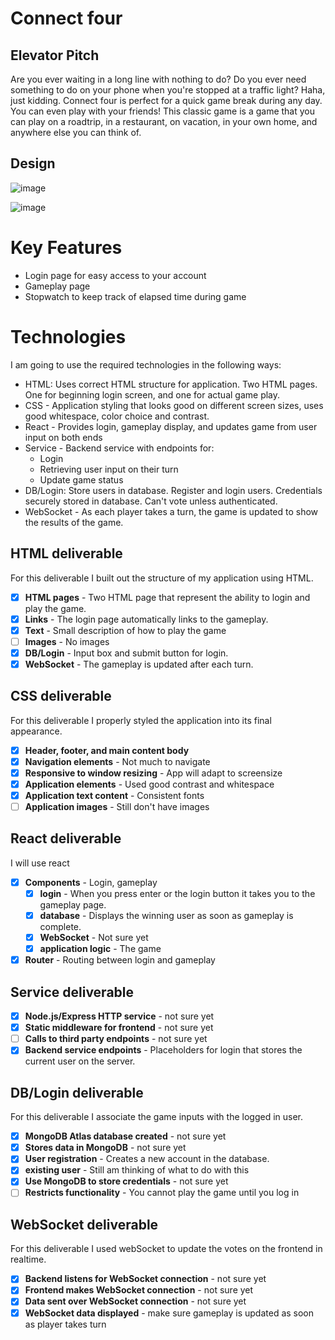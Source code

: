 # Connect four

## Elevator Pitch

Are you ever waiting in a long line with nothing to do? Do you ever need something to do on your phone when you're stopped at a traffic light? Haha, just kidding. Connect four is perfect for a quick game break during any day. You can even play with your friends! This classic game is a game that you can play on a roadtrip, in a restaurant, on vacation, in your own home, and anywhere else you can think of. 

## Design
![image](https://github.com/user-attachments/assets/c56b06e0-6c40-42c1-b08e-f7f0f9a51f56)

![image](https://github.com/user-attachments/assets/71567f23-73f8-4ecf-acb4-7d8f5ffe74d6)

# Key Features
- Login page for easy access to your account
- Gameplay page
- Stopwatch to keep track of elapsed time during game


# Technologies
I am going to use the required technologies in the following ways:
- HTML: Uses correct HTML structure for application. Two HTML pages. One for beginning login screen, and one for actual game play.
- CSS - Application styling that looks good on different screen sizes, uses good whitespace, color choice and contrast.
- React - Provides login, gameplay display, and updates game from user input on both ends
- Service - Backend service with endpoints for:
    - Login
    - Retrieving user input on their turn
    - Update game status
 - DB/Login: Store users in database. Register and login users. Credentials securely stored in database. Can't vote unless authenticated.
 - WebSocket - As each player takes a turn, the game is updated to show the results of the game.

## HTML deliverable

For this deliverable I built out the structure of my application using HTML.

- [x] **HTML pages** - Two HTML page that represent the ability to login and play the game.
- [x] **Links** - The login page automatically links to the gameplay. 
- [x] **Text** - Small description of how to play the game
- [ ] **Images** - No images 
- [x] **DB/Login** - Input box and submit button for login. 
- [x] **WebSocket** - The gameplay is updated after each turn.

## CSS deliverable

For this deliverable I properly styled the application into its final appearance.

- [x] **Header, footer, and main content body**
- [x] **Navigation elements** - Not much to navigate
- [x] **Responsive to window resizing** - App will adapt to screensize
- [x] **Application elements** - Used good contrast and whitespace
- [x] **Application text content** - Consistent fonts
- [ ] **Application images** - Still don't have images

## React deliverable

I will use react

- [x] **Components** - Login, gameplay
  - [x] **login** - When you press enter or the login button it takes you to the gameplay page.
  - [x] **database** - Displays the winning user as soon as gameplay is complete.
  - [x] **WebSocket** - Not sure yet
  - [x] **application logic** - The game 
- [x] **Router** - Routing between login and gameplay

## Service deliverable

- [x] **Node.js/Express HTTP service** - not sure yet
- [x] **Static middleware for frontend** - not sure yet
- [ ] **Calls to third party endpoints** - not sure yet
- [x] **Backend service endpoints** - Placeholders for login that stores the current user on the server. 

## DB/Login deliverable

For this deliverable I associate the game inputs with the logged in user. 

- [x] **MongoDB Atlas database created** - not sure yet
- [x] **Stores data in MongoDB** - not sure yet
- [x] **User registration** - Creates a new account in the database.
- [x] **existing user** - Still am thinking of what to do with this
- [x] **Use MongoDB to store credentials** - not sure yet
- [ ] **Restricts functionality** - You cannot play the game until you log in

## WebSocket deliverable

For this deliverable I used webSocket to update the votes on the frontend in realtime.

- [x] **Backend listens for WebSocket connection** - not sure yet
- [x] **Frontend makes WebSocket connection** - not sure yet
- [x] **Data sent over WebSocket connection** - not sure yet
- [x] **WebSocket data displayed** - make sure gameplay is updated as soon as player takes turn
